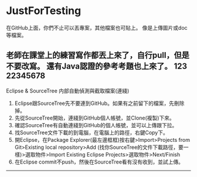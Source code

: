 # JustForTesting

在GitHub上面，你們不止可以丟專案，其他檔案也可貼上。
像是上傳圖片或doc等檔案。

老師在課堂上的練習寫作都丟上來了，自行pull，但是不要改寫。
還有Java認證的參考考題也上來了。
123
22345678
-----------------------------------
Eclipse & SourceTree 内部自動偵測與截取檔案(連綫)

1. Eclipse跟SourceTree先不要連到GitHub。如果有之前留下的檔案，先刪除掉。
2. 先從SourceTree開始，連綫到GitHub個人帳號，並Clone(複製)下來。
3. 確認SourceTree有自動連綫到GitHub的個人帳號，並可以上傳跟下拉。
4. 找SourceTree文件下載的到電腦，在電腦上的路徑，右鍵Copy下。
5. 開Eclipse，在Package Explorer(最左邊框框)按右鍵>Import>Projects from Git>Existing local repository>Add (找你SourceTree的文件下載路徑，要一樣)>選取物件>Import Existing Eclipse Projects>選取物件>Next/Finish
6. 在Eclipse commit不push，然後在SourceTree看有沒有收到，並試上傳。
-----------------------------------